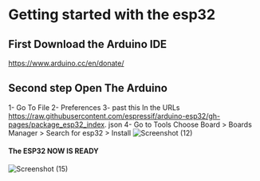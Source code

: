 # Getting started with the esp32
## First Download the Arduino IDE
https://www.arduino.cc/en/donate/
## Second step Open The Arduino 
1- Go To File 
2- Preferences
3- past this In the URLs https://raw.githubusercontent.com/espressif/arduino-esp32/gh-pages/package_esp32_index. json
4- Go to Tools Choose Board > Boards Manager > Search for esp32 > Install 
![Screenshot (12)](https://user-images.githubusercontent.com/107792107/178368062-d1e41f71-90bc-4be4-88cc-e36d4198c2ff.png)

#### The ESP32 NOW IS READY 
![Screenshot (15)](https://user-images.githubusercontent.com/107792107/178368215-baf2180d-548a-4945-82a5-f367650fa20e.png)
